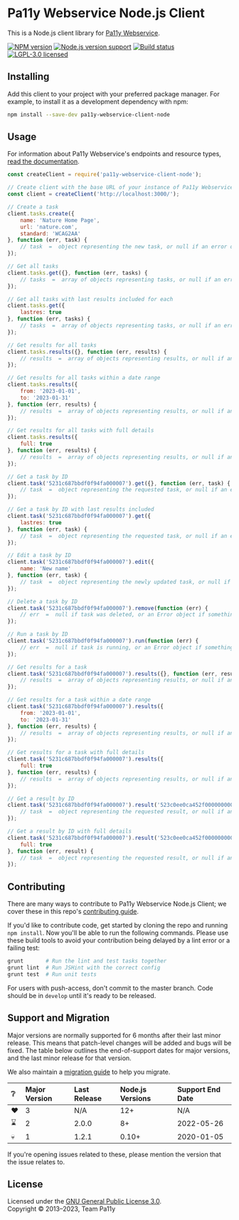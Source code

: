 # Pa11y Webservice Node.js Client

This is a Node.js client library for [Pa11y Webservice][pa11y-webservice].

[![NPM version][shield-npm]][info-npm]
[![Node.js version support][shield-node]][info-node]
[![Build status][shield-build]][info-build]
[![LGPL-3.0 licensed][shield-license]][info-license]

## Installing

Add this client to your project with your preferred package manager. For example, to install it as a development dependency with npm:

```sh
npm install --save-dev pa11y-webservice-client-node
```

## Usage

For information about Pa11y Webservice's endpoints and resource types, [read the documentation][wiki-web-service].

```js
const createClient = require('pa11y-webservice-client-node');

// Create client with the base URL of your instance of Pa11y Webservice
const client = createClient('http://localhost:3000/');

// Create a task
client.tasks.create({
    name: 'Nature Home Page',
    url: 'nature.com',
    standard: 'WCAG2AA'
}, function (err, task) {
    // task  =  object representing the new task, or null if an error occurred
});

// Get all tasks
client.tasks.get({}, function (err, tasks) {
    // tasks  =  array of objects representing tasks, or null if an error occurred
});

// Get all tasks with last results included for each
client.tasks.get({
    lastres: true
}, function (err, tasks) {
    // tasks  =  array of objects representing tasks, or null if an error occurred
});

// Get results for all tasks
client.tasks.results({}, function (err, results) {
    // results  =  array of objects representing results, or null if an error occurred
});

// Get results for all tasks within a date range
client.tasks.results({
    from: '2023-01-01',
    to: '2023-01-31'
}, function (err, results) {
    // results  =  array of objects representing results, or null if an error occurred
});

// Get results for all tasks with full details
client.tasks.results({
    full: true
}, function (err, results) {
    // results  =  array of objects representing results, or null if an error occurred
});

// Get a task by ID
client.task('5231c687bbdf0f94fa000007').get({}, function (err, task) {
    // task  =  object representing the requested task, or null if an error occurred
});

// Get a task by ID with last results included
client.task('5231c687bbdf0f94fa000007').get({
    lastres: true
}, function (err, task) {
    // task  =  object representing the requested task, or null if an error occurred
});

// Edit a task by ID
client.task('5231c687bbdf0f94fa000007').edit({
    name: 'New name'
}, function (err, task) {
    // task  =  object representing the newly updated task, or null if an error occurred
});

// Delete a task by ID
client.task('5231c687bbdf0f94fa000007').remove(function (err) {
    // err  =  null if task was deleted, or an Error object if something went wrong
});

// Run a task by ID
client.task('5231c687bbdf0f94fa000007').run(function (err) {
    // err  =  null if task is running, or an Error object if something went wrong
});

// Get results for a task
client.task('5231c687bbdf0f94fa000007').results({}, function (err, results) {
    // results  =  array of objects representing results, or null if an error occurred
});

// Get results for a task within a date range
client.task('5231c687bbdf0f94fa000007').results({
    from: '2023-01-01',
    to: '2023-01-31'
}, function (err, results) {
    // results  =  array of objects representing results, or null if an error occurred
});

// Get results for a task with full details
client.task('5231c687bbdf0f94fa000007').results({
    full: true
}, function (err, results) {
    // results  =  array of objects representing results, or null if an error occurred
});

// Get a result by ID
client.task('5231c687bbdf0f94fa000007').result('523c0ee0ca452f0000000009').get({}, function (err, result) {
    // task  =  object representing the requested result, or null if an error occurred
});

// Get a result by ID with full details
client.task('5231c687bbdf0f94fa000007').result('523c0ee0ca452f0000000009').get({
    full: true
}, function (err, result) {
    // task  =  object representing the requested result, or null if an error occurred
});
```

## Contributing

There are many ways to contribute to Pa11y Webservice Node.js Client; we cover these in this repo's [contributing guide](CONTRIBUTING.md).

If you'd like to contribute code, get started by cloning the repo and running `npm install`. Now you'll be able to run the following commands. Please use these build tools to avoid your contribution being delayed by a lint error or a failing test:

```sh
grunt       # Run the lint and test tasks together
grunt lint  # Run JSHint with the correct config
grunt test  # Run unit tests
```


For users with push-access, don't commit to the master branch. Code should be in `develop` until it's ready to be released.

## Support and Migration

Major versions are normally supported for 6 months after their last minor release. This means that patch-level changes will be added and bugs will be fixed. The table below outlines the end-of-support dates for major versions, and the last minor release for that version.

We also maintain a [migration guide](MIGRATION.md) to help you migrate.

| :grey_question: | Major Version | Last Release | Node.js Versions | Support End Date |
| :-------------- | :------------ | :----------- | :--------------- | :--------------- |
| :heart:         | 3             | N/A          | 12+              | N/A              |
| :hourglass:     | 2             | 2.0.0        | 8+               | 2022-05-26       |
| :skull:         | 1             | 1.2.1        | 0.10+            | 2020-01-05       |

If you're opening issues related to these, please mention the version that the issue relates to.

## License

Licensed under the [GNU General Public License 3.0](LICENSE.txt).<br/>
Copyright &copy; 2013–2023, Team Pa11y

[gpl]: http://www.gnu.org/licenses/gpl-3.0.html
[grunt]: http://gruntjs.com/
[pa11y-webservice]: https://github.com/pa11y/pa11y-webservice
[wiki-web-service]: https://github.com/pa11y/pa11y-webservice/wiki/Web-Service-Endpoints
[info-build]: https://github.com/pa11y/pa11y-webservice-client-node/actions/workflows/build-and-test.yml
[info-license]: LICENSE
[info-node]: package.json
[info-npm]: https://www.npmjs.com/package/pa11y-webservice-client-node
[shield-build]: https://github.com/pa11y/pa11y-webservice-client-node/actions/workflows/build-and-test.yml/badge.svg
[shield-license]: https://img.shields.io/badge/license-LGPL%203.0-blue.svg
[shield-node]: https://img.shields.io/node/v/pa11y-webservice-client-node.svg
[shield-npm]: https://img.shields.io/npm/v/pa11y-webservice-client-node.svg
